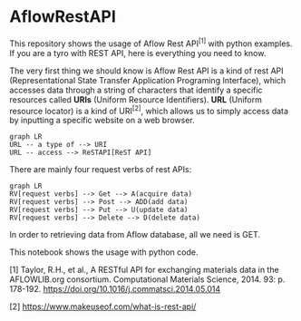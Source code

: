# AflowRestAPI
This repository shows the usage of Aflow Rest API<sup>[1]</sup> with python examples. If you are a tyro with REST API, here is everything you need to know.

The very first thing we should know is Aflow Rest API is a kind of rest API (Representational State Transfer Application Programing Interface), which accesses data through a string of characters that identify a specific resources called **URIs** (Uniform Resource Identifiers). **URL** (Uniform resource locator) is a kind of URI<sup>[2]</sup>, which allows us to simply access data by inputting a specific website on a web browser.

```mermaid
graph LR
URL -- a type of --> URI
URL -- access --> ReSTAPI[ReST API]
```
There are mainly four request verbs of rest APIs:

```mermaid
graph LR
RV[request verbs] --> Get --> A(acquire data)
RV[request verbs] --> Post --> ADD(add data)
RV[request verbs] --> Put --> U(update data)
RV[request verbs] --> Delete --> D(delete data)
```
In order to retrieving data from Aflow database, all we need is GET. 

This notebook shows the usage with python code. 

[1] Taylor, R.H., et al., A RESTful API for exchanging materials data in the AFLOWLIB.org consortium. Computational Materials Science, 2014. 93: p. 178-192. https://doi.org/10.1016/j.commatsci.2014.05.014

[2] https://www.makeuseof.com/what-is-rest-api/

